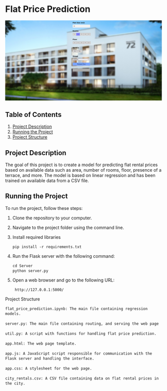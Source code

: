 # Flat Price Prediction

![Screenshot](FPP.png)

## Table of Contents

1. [Project Description](#project-description)
3. [Running the Project](#running-the-project)
4. [Project Structure](#project-structure)

## Project Description

The goal of this project is to create a model for predicting flat rental prices based on available data such as area, number of rooms, floor, presence of a terrace, and more. The model is based on linear regression and has been trained on available data from a CSV file.

## Running the Project

To run the project, follow these steps:

1. Clone the repository to your computer.

2. Navigate to the project folder using the command line.
   
4. Install required libraries
   
   ```shell
   pip install -r requirements.txt

6. Run the Flask server with the following command:

   ```shell
   cd Server
   python server.py
7. Open a web browser and go to the following URL:
   
   ```shell
    http://127.0.0.1:5000/

Project Structure

    flat_price_prediction.ipynb: The main file containing regression models.
    
    server.py: The main file containing routing, and serving the web page

    util.py: A script with functions for handling flat price prediction.

    app.html: The web page template.

    app.js: A JavaScript script responsible for communication with the Flask server and handling the interface.

    app.css: A stylesheet for the web page.

    city_rentals.csv: A CSV file containing data on flat rental prices in the city.
